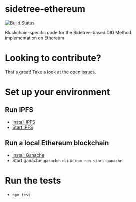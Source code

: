 # sidetree-ethereum

[![Build Status](https://travis-ci.org/decentralized-identity/sidetree-ethereum.svg?branch=master)](https://travis-ci.org/decentralized-identity/sidetree-ethereum)

Blockchain-specific code for the Sidetree-based DID Method implementation on Ethereum

# Looking to contribute?
That's great!  Take a look at the open [issues](https://github.com/decentralized-identity/sidetree-ethereum/issues).

# Set up your environment
## Run IPFS

* [Install IPFS](https://docs.ipfs.io/introduction/install/)
* [Start IPFS](https://docs.ipfs.io/introduction/usage/)

## Run a local Ethereum blockchain
* [Install Ganache](https://github.com/trufflesuite/ganache-cli)
* Start ganache: `ganache-cli` or `npm run start-ganache`

# Run the tests
* `npm test`
